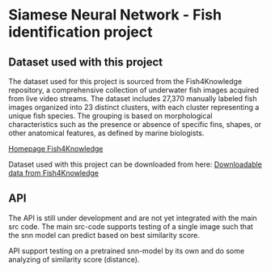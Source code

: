 # Siamese Neural Network - Fish identification project

## Dataset used with this project

The dataset used for this project is sourced from the Fish4Knowledge repository, a comprehensive collection of underwater fish images acquired from live video streams. The dataset includes 27,370 manually labeled fish images organized into 23 distinct clusters, with each cluster representing a unique fish species. The grouping is based on morphological characteristics such as the presence or absence of specific fins, shapes, or other anatomical features, as defined by marine biologists.

[Homepage Fish4Knowledge](https://homepages.inf.ed.ac.uk/rbf/Fish4Knowledge/)

Dataset used with this project can be downloaded from here: [Downloadable data from Fish4Knowledge](https://homepages.inf.ed.ac.uk/rbf/Fish4Knowledge/GROUNDTRUTH/RECOG/)

## API

The API is still under development and are not yet integrated with the main src code. The main src-code supports testing of a single image such that the snn model can predict based on best similarity score. 

API support testing on a pretrained snn-model by its own and do some analyzing of similarity score (distance).